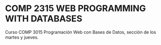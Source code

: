 # COMP 2315 WEB PROGRAMMING WITH DATABASES
Curso COMP 3015 Programación Web con Bases de Datos, sección de los martes y jueves.

